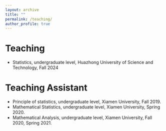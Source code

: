 ```yaml
---
layout: archive
title: ""
permalink: /teaching/
author_profile: true  
---
```


Teaching
======
* Statistics, undergraduate level, Huazhong University of Science and Technology, Fall 2024

Teaching Assistant
======

* Principle of statistics, undergraduate level, Xiamen University, Fall 2019.
* Mathematical Statistics, undergraduate level, Xiamen University, Spring 2020.
* Mathematical Analysis, undergraduate level, Xiamen University, Fall 2020, Spring 2021. 
